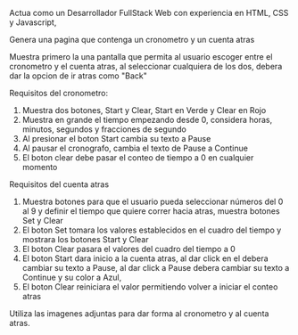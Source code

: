 Actua como un Desarrollador FullStack Web con experiencia en HTML, CSS y Javascript, 

Genera una pagina que contenga un cronometro y un cuenta atras

Muestra primero la una pantalla que permita al usuario escoger entre el cronometro y el cuenta atras, al seleccionar cualquiera de los dos, debera dar la opcion de ir atras como "Back"

Requisitos del cronometro:
1. Muestra dos botones, Start y Clear, Start en Verde y Clear en Rojo
2. Muestra en grande el tiempo empezando desde 0, considera horas, minutos, segundos y fracciones de segundo
3. Al presionar el boton Start cambia su texto a Pause
4. Al pausar el cronografo, cambia el texto de Pause a Continue
5. El boton clear debe pasar el conteo de tiempo a 0 en cualquier momento

Requisitos del cuenta atras
1. Muestra botones para que el usuario pueda seleccionar números del 0 al 9 y definir el tiempo que quiere correr hacia atras, muestra botones Set y Clear
2. El boton Set tomara los valores establecidos en el cuadro del tiempo y mostrara los botones Start y Clear
3. El boton Clear pasara el valores del cuadro del tiempo a 0
4. El boton Start dara inicio a la cuenta atras, al dar click en el debera cambiar su texto a Pause, al dar click a Pause debera cambiar su texto a Continue y su color a Azul, 
5. El boton Clear reiniciara el valor permitiendo volver a iniciar el conteo atras

Utiliza las imagenes adjuntas para dar forma al cronometro y al cuenta atras.